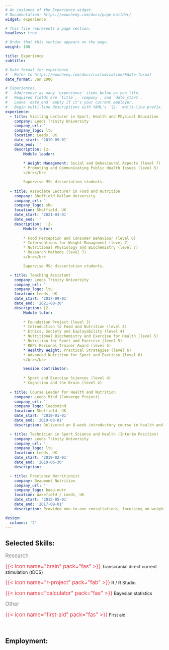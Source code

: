 ```yaml
---
# An instance of the Experience widget.
# Documentation: https://wowchemy.com/docs/page-builder/
widget: experience

# This file represents a page section.
headless: true

# Order that this section appears on the page.
weight: 100

title: Experience
subtitle:

# Date format for experience
#   Refer to https://wowchemy.com/docs/customization/#date-format
date_format: Jan 2006

# Experiences.
#   Add/remove as many `experience` items below as you like.
#   Required fields are `title`, `company`, and `date_start`.
#   Leave `date_end` empty if it's your current employer.
#   Begin multi-line descriptions with YAML's `|2-` multi-line prefix.
experience:
  - title: Visiting Lecturer in Sport, Health and Physical Education
    company: Leeds Trinity University
    company_url: ''
    company_logo: ltu
    location: Leeds, UK
    date_start: '2019-09-01'
    date_end: ''
    description: |2-
        Module leader:
        
        * Weight Management: Social and Behavioural Aspects (level 7)
        * Promoting and Communicating Public Health Issues (level 5)
        </br></br>

        Supervise MSc dissertation students.
        
  - title: Associate Lecturer in Food and Nutrition
    company: Sheffield Hallam University
    company_url: ''
    company_logo: shu
    location: Sheffield, UK
    date_start: '2021-03-01'
    date_end: ''
    description:  |2-
        Module tutor:
    
        * Food Perception and Consumer Behaviour (level 6)
        * Interventions for Weight Management (level 7)
        * Nutritional Physiology and Biochemistry (level 7)
        * Research Methods (level 7)
        </br></br>

        Supervise MSc dissertation students.

  - title: Teaching Assistant
    company: Leeds Trinity University
    company_url: ''
    company_logo: ltu
    location: Leeds, UK
    date_start: '2017-09-01'
    date_end: '2021-08-30'
    description: |2-
        Module tutor:
        
        * Foundation Project (level 3)
        * Introduction to Food and Nutrition (level 4)
        * Ethics, Society and Exployability (level 4)
        * Nutritional Biochemistry and Exercise for Health (level 5)
        * Nutrition for Sport and Exericse (level 5)
        * REPs Personal Trainer Award (level 5)
        * Healthy Weight: Practical Strategies (level 6)
        * Advanced Nutrition for Sport and Exericse (level 6)
        </br></br>

        Session contributor:
        
        * Sport and Exercise Sciences (level 4)
        * Cognition and the Brain (level 4)
        
  - title: Course Leader for Health and Nutrition
    company: Leeds Mind (Converge Project)
    company_url: ''
    company_logo: leedsmind
    location: Sheffield, UK
    date_start: '2019-01-01'
    date_end: '2019-03-01'
    description: Delivered an 8-week introductory course in health and nutrition.

  - title: Technician in Sport Science and Health (Interim Position)
    company: Leeds Trinity University
    company_url: ''
    company_logo: ltu
    location: Leeds, UK
    date_start: '2019-02-01'
    date_end: '2019-06-30'
    description: 

  - title: Freelance Nutritionist
    company: Beaumont Nutrition
    company_url: ''
    company_logo: beau-nutr
    location: Wakefield / Leeds, UK
    date_start: '2015-05-01'
    date_end: '2017-09-01'
    description: Provided one-to-one consultations, focussing on weight management, and delivered training workshops for corporate and education sectors.

design:
  columns: '2'
---
```

## Selected Skills:

<span style="font-size:1.2em;color:#808080;">Research</span>

<span style="color:#e83845;font-size:1.2em;">{{< icon name="brain" pack="fas" >}}</span> Transcranial direct current stimulation (tDCS)

<span style="color:#e83845;font-size:1.2em;">{{< icon name="r-project" pack="fab" >}}</span> R / R Studio

<span style="color:#e83845;font-size:1.2em;">{{< icon name="calculator" pack="fas" >}}</span> Bayesian statistics

<span style="font-size:1.2em;color:#808080;">Other</span>

<span style="color:#e83845;font-size:1.2em;">{{< icon name="first-aid" pack="fas" >}}</span> First aid

</br>

## Employment: